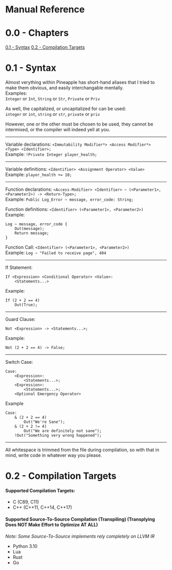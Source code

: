 # Manual Reference

# 0.0 - Chapters
[0.1 - Syntax](#01---syntax)
[0.2 - Compilation Targets](#02---compilation-targets) 

# 0.1 - Syntax
Almost verything within Pineapple has short-hand aliases that I tried to make them obvious, and easily interchangable mentally.<br>
Examples:<br>
`Integer` or `Int`, `String` or `Str`, `Private` or `Priv`

As well, the capitalized, or uncapitalized for can be used:<br>
`integer` or `int`, `string` or `str`, `private` or `priv`<br>

However, one or the other must be chosen to be used, they cannot be intermixed, or the compiler will indeed yell at you.

---

Variable declarations: `<Immutability Modifier*> <Access Modifier*> <Type> <Identifier>;`<br>
Example: `!Private Integer player_health;`

---

Variable definitions: `<Identifier> <Assignment Operator> <Value>`<br>
Example: `player_health += 10;`

---

Function declarations: `<Access-Modifier> <Identifier> ~ (<Parameter1>, <Parameter2>) -> <Return-Type>;`<br>
Example: `Public Log_Error ~ message, error_code: String;`

Function definitions: `<Identifier> (<Parameter1>, <Parameter2>)`<br>
Example:
```
Log ~ message, error_code {
    Out(message);
    Return message;
}
```

Function Call: `<Identifier> (<Parameter1>, <Parameter2>)`<br>
Example: `Log ~ "Failed to receive page", 404`

---

If Statement:
```
If <Expression> <Conditional Operator> <Value>:
    <Statements...>
```
Example:
```
If (2 + 2 == 4)
    Out(True);
```

---

Guard Clause:
```
Not <Expression> -> <Statements...>;
```
Example:
```
Not (2 + 2 == 4) -> False;
```

---

Switch Case:
```
Case:
    <Expression>:
        <Statements...>;
    <Expression>:
        <Statements...>;
    <Optional Emergency Operator>
```
Example
```
Case:
    & (2 + 2 == 4)
        Out("We're Sane");
    & (2 + 2 != 4)
        Out("We are definitely not sane");
    !Out("Something very wrong happened");
```

---

All whitespace is trimmed from the file during compilation, so with that in mind, write code in whatever way you please.

# 0.2 - Compilation Targets

#### Supported Compilation Targets:
 - C (C89, C11)
 - C++ (C++11, C++14, C++17)

#### Supported Source-To-Source Compilation (Transpiling) (Transplying Does NOT Make Effort to Optimize AT ALL)
*Note: Some Source-To-Source implements rely completely on LLVM IR*
 - Python 3.10
 - Lua
 - Rust
 - Go

